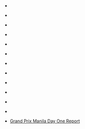 
- [](/2017/06/bu6-ghmauia/)

- [](/2017/06/bu6m7rygcqq/)

- [](/2017/06/870805911111061504/)

- [](/2017/06/870608281231806465/)

- [](/2015/01/10153484161798912-1/)

- [](/2015/01/10153484161798912-0/)

- [](/2015/01/551556983166230528/)

- [](/2015/01/551237801509785600/)

- [](/2012/06/214157532606898177/)

- [](/2012/06/213743427093934080/)

- [](/2010/06/16035828372/)

- [](/2010/05/15068985285/)

- [Grand Prix Manila Day One Report](/2008/09/grand-prix-manila-day-one-report/)
